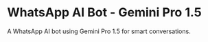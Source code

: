 # WhatsApp AI Bot - Gemini Pro 1.5

A WhatsApp AI bot using Gemini Pro 1.5 for smart conversations.
